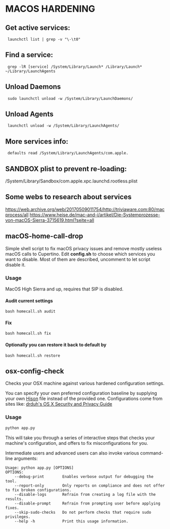 # MACOS HARDENING
## Get active services:
     launchctl list | grep -v "\-\t0"
## Find a service:
     grep -lR [service] /System/Library/Launch* /Library/Launch* ~/Library/LaunchAgents

## Unload Daemons 
     sudo launchctl unload -w /System/Library/LaunchDaemons/
## Unload Agents
     launchctl unload -w /System/Library/LaunchAgents/

## More services info:
     defaults read /System/Library/LaunchAgents/com.apple.

## SANDBOX plist to prevent re-loading: 
/System/Library/Sandbox/com.apple.xpc.launchd.rootless.plist

## Some webs to research about services
https://web.archive.org/web/20170509011754/http://triviaware.com:80/macprocess/all
https://www.heise.de/mac-and-i/artikel/Die-Systemprozesse-von-macOS-Sierra-3715619.html?seite=all

## macOS-home-call-drop

Simple shell script to fix macOS privacy issues and remove mostly useless macOS calls to Cupertino.
Edit **config.sh** to choose which services you want to disable. Most of them are described, uncomment to let script disable it.

### Usage
MacOS High Sierra and up, requires that SIP is disabled.

#### Audit current settings
    bash homecall.sh audit

#### Fix
    bash homecall.sh fix

#### Optionally you can restore it back to default by
    bash homecall.sh restore


## osx-config-check

Checks your OSX machine against various hardened configuration settings.

You can specify your own preferred configuration baseline by supplying your own [Hjson](https://hjson.org/) file instead of the provided one.
Configurations come from sites like: [drduh's OS X Security and Privacy Guide](https://github.com/drduh/OS-X-Security-and-Privacy-Guide)

### Usage

```bash
python app.py
```

This will take you through a series of interactive steps that checks your machine's configuration, and offers to fix misconfigurations for you.

Intermediate users and advanced users can also invoke various command-line arguments:
```
Usage: python app.py [OPTIONS]
OPTIONS:
	--debug-print        Enables verbose output for debugging the tool.
	--report-only        Only reports on compliance and does not offer to fix broken configurations.
	--disable-logs       Refrain from creating a log file with the results.
	--disable-prompt     Refrain from prompting user before applying fixes.
	--skip-sudo-checks   Do not perform checks that require sudo privileges.
	--help -h            Print this usage information.
```

